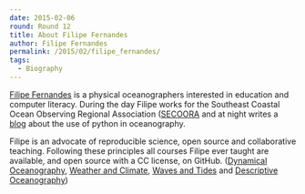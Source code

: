 ```yaml
---
date: 2015-02-06
round: Round 12
title: About Filipe Fernandes
author: Filipe Fernandes
permalink: /2015/02/filipe_fernandes/
tags:
  - Biography
---
```

[Filipe Fernandes](http://ocefpaf.github.io/homepage/) is a physical oceanographers interested in education and computer literacy.  During the day Filipe works for the Southeast Coastal Ocean Observing Regional Association ([SECOORA](http://ocefpaf.github.io/secoora/) and at night writes a [blog](http://ocefpaf.github.io/python4oceanographers/) about the use of python in oceanography.

Filipe is an advocate of reproducible science, open source and collaborative teaching.  Following these principles all courses Filipe ever taught are available, and open source with a CC license, on GitHub.  ([Dynamical Oceanography](http://ocefpaf.github.io/dynamical_oceanography), [Weather and Climate](http://ocefpaf.github.io/weather_and_climate), [Waves and Tides](http://ocefpaf.github.io/waves_and_tides) and [Descriptive Oceanography](http://ocefpaf.github.io/descriptive_oceanography))
